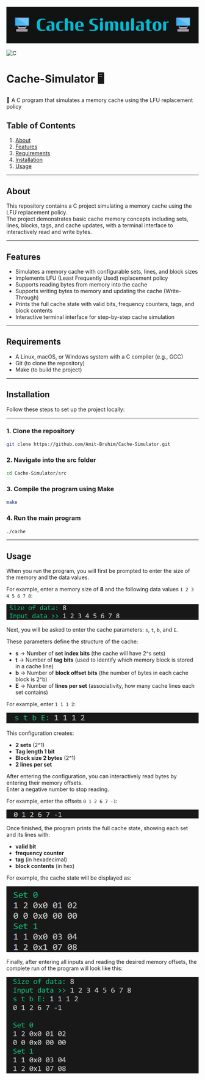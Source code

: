 
![Banner](images/banner.png)  

![C](https://img.shields.io/badge/language-C-red)

# Cache-Simulator 🖥️

🧮 A C program that simulates a memory cache using the LFU replacement policy

## Table of Contents

1. [About](#about)  
2. [Features](#features)  
3. [Requirements](#requirements)  
4. [Installation](#installation)  
5. [Usage](#usage)  

---

## About

This repository contains a C project simulating a memory cache using the LFU replacement policy.  
The project demonstrates basic cache memory concepts including sets, lines, blocks, tags, and cache updates, with a terminal interface to interactively read and write bytes.

---

## Features

- Simulates a memory cache with configurable sets, lines, and block sizes  
- Implements LFU (Least Frequently Used) replacement policy  
- Supports reading bytes from memory into the cache  
- Supports writing bytes to memory and updating the cache (Write-Through)  
- Prints the full cache state with valid bits, frequency counters, tags, and block contents  
- Interactive terminal interface for step-by-step cache simulation

---

## Requirements

- A Linux, macOS, or Windows system with a C compiler (e.g., GCC)  
- Git (to clone the repository)  
- Make (to build the project)

---

## Installation
Follow these steps to set up the project locally:

---

### 1. Clone the repository
```bash
git clone https://github.com/Amit-Bruhim/Cache-Simulator.git
```
### 2. Navigate into the src folder
```bash
cd Cache-Simulator/src
```
### 3. Compile the program using Make
```bash
make
```
### 4. Run the main program
```bash
./cache
```

---

## Usage

When you run the program, you will first be prompted to enter the size of the memory and the data values.  

For example, enter a memory size of **8** and the following data values `1 2 3 4 5 6 7 8`:

![Memory Input Example](images/memory_input.png)  

Next, you will be asked to enter the cache parameters: `s`, `t`, `b`, and `E`.  

These parameters define the structure of the cache:

- **s** → Number of **set index bits** (the cache will have 2^s sets)  
- **t** → Number of **tag bits** (used to identify which memory block is stored in a cache line)  
- **b** → Number of **block offset bits** (the number of bytes in each cache block is 2^b)  
- **E** → Number of **lines per set** (associativity, how many cache lines each set contains)

For example, enter `1 1 1 2`:

![Cache Config Example](images/cache_config.png)  


This configuration creates:

- **2 sets** (2^1)  
- **Tag length 1 bit**  
- **Block size 2 bytes** (2^1)  
- **2 lines per set**

After entering the configuration, you can interactively read bytes by entering their memory offsets.  
Enter a negative number to stop reading.  

For example, enter the offsets `0 1 2 6 7 -1`:

![Reading Bytes Example](images/reading_bytes.png)  

Once finished, the program prints the full cache state, showing each set and its lines with:

- **valid bit**  
- **frequency counter**  
- **tag** (in hexadecimal)  
- **block contents** (in hex)  

For example, the cache state will be displayed as:

![Cache State Example](images/cache_state.png)

Finally, after entering all inputs and reading the desired memory offsets, the complete run of the program will look like this:

![Full Run Example](images/full_run.png)
